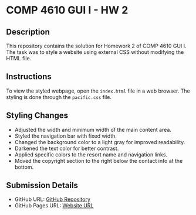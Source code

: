 # COMP 4610 GUI I - HW 2

## Description
This repository contains the solution for Homework 2 of COMP 4610 GUI I. The task was to style a website using external CSS without modifying the HTML file.

## Instructions
To view the styled webpage, open the `index.html` file in a web browser. The styling is done through the `pacific.css` file.

## Styling Changes
- Adjusted the width and minimum width of the main content area.
- Styled the navigation bar with fixed width.
- Changed the background color to a light gray for improved readability.
- Darkened the text color for better contrast.
- Applied specific colors to the resort name and navigation links.
- Moved the copyright section to the right below the contact info at the bottom.

## Submission Details
- GitHub URL: [GitHub Repository](https://github.com/tejindra77/hw2)
- GitHub Pages URL: [Website URL](http://tejindra77.github.io/hw2/index.html)
